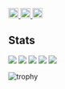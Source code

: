 <p align="left">
  <a href="https://github.com/haru">
    <img height="20" src="https://komarev.com/ghpvc/?username=haru" />
  </a>
  <a href="https://github.com/haru">
    <img height="20" src="https://img.shields.io/github/followers/haru?label=follow&logo=github&style=flat" />
  </a>
  <a href="https://zenn.dev/keichan_15">
    <img height="20" src="https://badgen.org/img/zenn/keichan_15/articles?style=plastic" />
  </a>
</p>

## Stats

![](http://github-profile-summary-cards.vercel.app/api/cards/profile-details?username=haru&theme=gruvbox)
![](http://github-profile-summary-cards.vercel.app/api/cards/repos-per-language?username=haru&theme=gruvbox)
![](http://github-profile-summary-cards.vercel.app/api/cards/most-commit-language?username=haru&theme=gruvbox)
![](http://github-profile-summary-cards.vercel.app/api/cards/stats?username=haru&theme=gruvbox)
![](http://github-profile-summary-cards.vercel.app/api/cards/productive-time?username=haru&theme=gruvbox&utcOffset=9)

![trophy](https://github-profile-trophy.vercel.app/?username=haru&theme=gruvbox)

